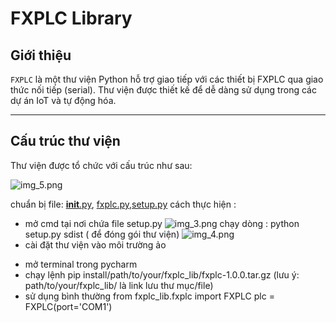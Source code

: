 # FXPLC Library

## Giới thiệu
`FXPLC` là một thư viện Python hỗ trợ giao tiếp với các thiết bị FXPLC qua giao thức nối tiếp (serial). Thư viện được thiết kế để dễ dàng sử dụng trong các dự án IoT và tự động hóa.

---

## Cấu trúc thư viện

Thư viện được tổ chức với cấu trúc như sau:

![img_5.png](img_5.png)
 
chuẩn bị file: [__init__.py](fxplc_lib%2F__init__.py), [fxplc.py](fxplc_lib%2Ffxplc.py),[setup.py](setup.py)
cách thực hiện :
- mở cmd tại nơi chứa file setup.py 
![img_3.png](img_3.png)
chạy dòng : python setup.py sdist ( để đóng gói thư viện)
![img_4.png](img_4.png)
- cài đặt thư viện vào môi trường ảo
+ mở terminal trong pycharm
+ chạy lệnh pip install/path/to/your/fxplc_lib/fxplc-1.0.0.tar.gz
  (lưu ý: path/to/your/fxplc_lib/ là link lưu thư mục/file)
+ sử dụng bình thường
from fxplc_lib.fxplc import FXPLC
plc = FXPLC(port='COM1')
